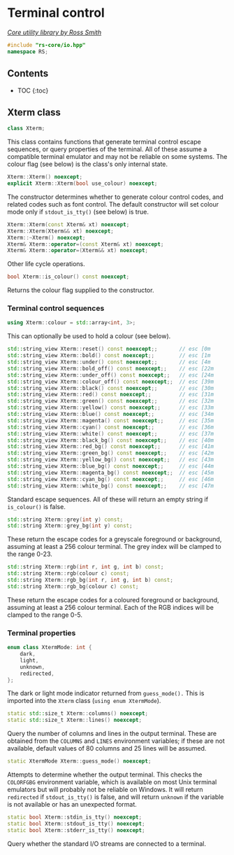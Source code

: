 # Terminal control

_[Core utility library by Ross Smith](index.html)_

```c++
#include "rs-core/io.hpp"
namespace RS;
```

## Contents

* TOC
{:toc}

## Xterm class

```c++
class Xterm;
```

This class contains functions that generate terminal control escape sequences,
or query properties of the terminal. All of these assume a compatible
terminal emulator and may not be reliable on some systems. The colour flag
(see below) is the class's only internal state.

```c++
Xterm::Xterm() noexcept;
explicit Xterm::Xterm(bool use_colour) noexcept;
```

The constructor determines whether to generate colour control codes, and
related codes such as font control. The default constructor will set colour
mode only if `stdout_is_tty()` (see below) is true.

```c++
Xterm::Xterm(const Xterm& xt) noexcept;
Xterm::Xterm(Xterm&& xt) noexcept;
Xterm::~Xterm() noexcept;
Xterm& Xterm::operator=(const Xterm& xt) noexcept;
Xterm& Xterm::operator=(Xterm&& xt) noexcept;
```

Other life cycle operations.

```c++
bool Xterm::is_colour() const noexcept;
```

Returns the colour flag supplied to the constructor.

### Terminal control sequences

```c++
using Xterm::colour = std::array<int, 3>;
```

This can optionally be used to hold a colour (see below).

```c++
std::string_view Xterm::reset() const noexcept;;       // esc [0m
std::string_view Xterm::bold() const noexcept;;        // esc [1m
std::string_view Xterm::under() const noexcept;;       // esc [4m
std::string_view Xterm::bold_off() const noexcept;;    // esc [22m
std::string_view Xterm::under_off() const noexcept;;   // esc [24m
std::string_view Xterm::colour_off() const noexcept;;  // esc [39m
std::string_view Xterm::black() const noexcept;;       // esc [30m
std::string_view Xterm::red() const noexcept;;         // esc [31m
std::string_view Xterm::green() const noexcept;;       // esc [32m
std::string_view Xterm::yellow() const noexcept;;      // esc [33m
std::string_view Xterm::blue() const noexcept;;        // esc [34m
std::string_view Xterm::magenta() const noexcept;;     // esc [35m
std::string_view Xterm::cyan() const noexcept;;        // esc [36m
std::string_view Xterm::white() const noexcept;;       // esc [37m
std::string_view Xterm::black_bg() const noexcept;;    // esc [40m
std::string_view Xterm::red_bg() const noexcept;;      // esc [41m
std::string_view Xterm::green_bg() const noexcept;;    // esc [42m
std::string_view Xterm::yellow_bg() const noexcept;;   // esc [43m
std::string_view Xterm::blue_bg() const noexcept;;     // esc [44m
std::string_view Xterm::magenta_bg() const noexcept;;  // esc [45m
std::string_view Xterm::cyan_bg() const noexcept;;     // esc [46m
std::string_view Xterm::white_bg() const noexcept;;    // esc [47m
```

Standard escape sequences. All of these will return an empty string if
`is_colour()` is false.

```c++
std::string Xterm::grey(int y) const;
std::string Xterm::grey_bg(int y) const;
```

These return the escape codes for a greyscale foreground or background,
assuming at least a 256 colour terminal. The grey index will be clamped to
the range 0-23.

```c++
std::string Xterm::rgb(int r, int g, int b) const;
std::string Xterm::rgb(colour c) const;
std::string Xterm::rgb_bg(int r, int g, int b) const;
std::string Xterm::rgb_bg(colour c) const;
```

These return the escape codes for a coloured foreground or background,
assuming at least a 256 colour terminal. Each of the RGB indices will be
clamped to the range 0-5.

### Terminal properties

```c++
enum class XtermMode: int {
    dark,
    light,
    unknown,
    redirected,
};
```

The dark or light mode indicator returned from `guess_mode().` This is
imported into the `Xterm` class (`using enum XtermMode`).

```c++
static std::size_t Xterm::columns() noexcept;
static std::size_t Xterm::lines() noexcept;
```

Query the number of columns and lines in the output terminal. These are
obtained from the `COLUMNS` and `LINES` environment variables; if these are
not available, default values of 80 columns and 25 lines will be assumed.

```c++
static XtermMode Xterm::guess_mode() noexcept;
```

Attempts to determine whether the output terminal. This checks the `COLORFGBG`
environment variable, which is available on most Unix terminal emulators but
will probably not be reliable on Windows. It will return `redirected` if
`stdout_is_tty()` is false, and will return `unknown` if the variable is not
available or has an unexpected format.

```c++
static bool Xterm::stdin_is_tty() noexcept;
static bool Xterm::stdout_is_tty() noexcept;
static bool Xterm::stderr_is_tty() noexcept;
```

Query whether the standard I/O streams are connected to a terminal.
